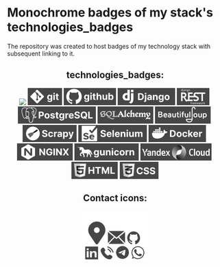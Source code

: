 # Monochrome badges of my stack's technologies_badges
The repository was created to host badges of my technology stack with subsequent linking to it.

<div align=center>

## technologies_badges:

![](technologies_badges_badges/python.svg)&nbsp;![](technologies_badges/git.svg)&nbsp;![](technologies_badges/github.svg)&nbsp;![](technologies_badges/django.svg)&nbsp;![](technologies_badges/django_rest_framework.svg)&nbsp;![](technologies_badges/postgresql.svg)&nbsp;![](technologies_badges/sql_alchemy.svg)&nbsp;![](technologies_badges/beautiful_soup.svg)&nbsp;![](technologies_badges/scrapy.svg)&nbsp;![](technologies_badges/selenium.svg)&nbsp;![](technologies_badges/docker.svg)&nbsp;![](technologies_badges/nginx.svg)&nbsp;![](technologies_badges/gunicorn.svg)&nbsp;![](technologies_badges/yandex_cloud.svg)&nbsp;
![](technologies_badges/html.svg)&nbsp;![](technologies_badges/css.svg)

</div>

<div align=center>

## Contact icons:
<div style="background: #FFF; padding-top: 10px; margin: 0 35%">

![](contact_icons/location_logo.svg)&nbsp;![](contact_icons/email_logo.svg)&nbsp;![](contact_icons/github_logo.svg)&nbsp;![](contact_icons/linkedin_logo.svg)&nbsp;![](contact_icons/phone_logo.svg)&nbsp;![](contact_icons/telegram_logo.svg)&nbsp;![](contact_icons/whatsapp_logo.svg)
</div>
</div>
